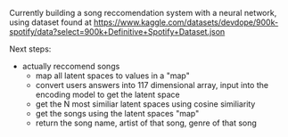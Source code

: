 Currently building a song reccomendation system with a neural network, using dataset found at https://www.kaggle.com/datasets/devdope/900k-spotify/data?select=900k+Definitive+Spotify+Dataset.json

Next steps:

- actually reccomend songs
  - map all latent spaces to values in a "map"
  - convert users answers into 117 dimensional array, input into the encoding model to get the latent space
  - get the N most similiar latent spaces using cosine similiarity
  - get the songs using the latent spaces "map"
  - return the song name, artist of that song, genre of that song
